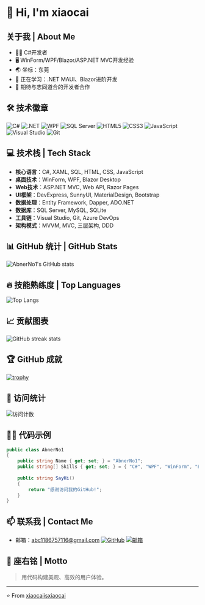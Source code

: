 # 👋 Hi, I'm xiaocai

## 关于我 | About Me

- 🧑‍💻 C#开发者
- 🖥️ WinForm/WPF/Blazor/ASP.NET MVC开发经验
- 🌏 坐标：东莞
- 🌱 正在学习：.NET MAUI、Blazor进阶开发
- 👯 期待与志同道合的开发者合作

## 🛠️ 技术徽章

![C#](https://img.shields.io/badge/C%23-239120?style=for-the-badge&logo=c-sharp&logoColor=white)
![.NET](https://img.shields.io/badge/.NET-5C2D91?style=for-the-badge&logo=.net&logoColor=white)
![WPF](https://img.shields.io/badge/WPF-0078D7?style=for-the-badge&logo=windows&logoColor=white)
![SQL Server](https://img.shields.io/badge/SQL_Server-CC2927?style=for-the-badge&logo=microsoft-sql-server&logoColor=white)
![HTML5](https://img.shields.io/badge/HTML5-E34F26?style=for-the-badge&logo=html5&logoColor=white)
![CSS3](https://img.shields.io/badge/CSS3-1572B6?style=for-the-badge&logo=css3&logoColor=white)
![JavaScript](https://img.shields.io/badge/JavaScript-F7DF1E?style=for-the-badge&logo=javascript&logoColor=black)
![Visual Studio](https://img.shields.io/badge/Visual_Studio-5C2D91?style=for-the-badge&logo=visual-studio&logoColor=white)
![Git](https://img.shields.io/badge/Git-F05032?style=for-the-badge&logo=git&logoColor=white)

## 💻 技术栈 | Tech Stack

- **核心语言**：C#, XAML, SQL, HTML, CSS, JavaScript
- **桌面技术**：WinForm, WPF, Blazor Desktop
- **Web技术**：ASP.NET MVC, Web API, Razor Pages
- **UI框架**：DevExpress, SunnyUI, MaterialDesign, Bootstrap
- **数据处理**：Entity Framework, Dapper, ADO.NET
- **数据库**：SQL Server, MySQL, SQLite
- **工具链**：Visual Studio, Git, Azure DevOps
- **架构模式**：MVVM, MVC, 三层架构, DDD

## 📊 GitHub 统计 | GitHub Stats

![AbnerNo1's GitHub stats](https://github-readme-stats.vercel.app/api?username=AbnerNo1&show_icons=true&theme=radical)

## 🔥 技能熟练度 | Top Languages

![Top Langs](https://github-readme-stats.vercel.app/api/top-langs/?username=AbnerNo1&layout=compact&theme=radical)

## 📈 贡献图表

![GitHub streak stats](https://github-readme-streak-stats.herokuapp.com/?user=AbnerNo1&theme=radical)

## 🏆 GitHub 成就

[![trophy](https://github-profile-trophy.vercel.app/?username=AbnerNo1&theme=onedark)](https://github.com/ryo-ma/github-profile-trophy)

## 👀 访问统计
![访问计数](https://profile-counter.glitch.me/AbnerNo1/count.svg)

## 👨‍💻 代码示例

```csharp
public class AbnerNo1
{
    public string Name { get; set; } = "AbnerNo1";
    public string[] Skills { get; set; } = { "C#", "WPF", "WinForm", "Blazor" };
    
    public string SayHi()
    {
        return "感谢访问我的GitHub!";
    }
}
```

## 📫 联系我 | Contact Me

- 邮箱：abc1186757116@gmail.com
[![GitHub](https://img.shields.io/badge/GitHub-100000?style=for-the-badge&logo=github&logoColor=white)](https://github.com/AbnerNo1)
[![邮箱](https://img.shields.io/badge/Gmail-D14836?style=for-the-badge&logo=gmail&logoColor=white)](mailto:abc1186757116@gmail.com)

## 📌 座右铭 | Motto

> 用代码构建美观、高效的用户体验。

---
⭐️ From [xiaocaiisxiaocai](https://github.com/xiaocaiisxiaocai)
